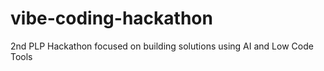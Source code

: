 # vibe-coding-hackathon
2nd PLP Hackathon focused on building solutions using AI and Low Code Tools
